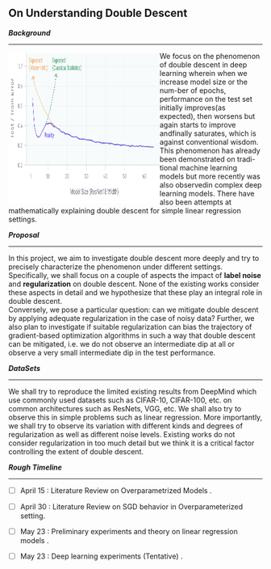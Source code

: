 ## On Understanding Double Descent      

**_Background_**

----------------
<img align="left" width="300" height="300" src="/img/double_descent.png"> 
We focus on the phenomenon of double descent in deep learning wherein when we increase model size or 
the num-ber of epochs, performance on the test set initially improves(as expected), 
then worsens but again starts to improve andfinally saturates, which is against conventional wisdom.
This phenomenon has already been demonstrated on tradi-tional machine 
learning models but more recently was also observedin complex deep learning models. 
There have also been attempts at mathematically explaining
double descent for simple linear regression settings.



**_Proposal_**

-------------------

In this project, we aim to investigate double descent more deeply and try to precisely 
characterize the phenomenon under different settings. 
Specifically, we shall focus on a couple of aspects the impact of **label noise** and **regularization** on 
double descent. None of the existing works consider these aspects in detail and we hypothesize that these 
play an integral role in double descent.   
Conversely, we pose a particular question: can we mitigate double descent by applying adequate regularization 
in the case of noisy data? Further, we also plan to investigate if suitable regularization can 
bias the trajectory of gradient-based optimization algorithms in such a way that double descent can 
be mitigated, i.e. we do not observe an intermediate dip at all or observe a very small intermediate 
dip in the test performance.

**_DataSets_**

-------------------

We shall try to reproduce the limited existing results from DeepMind which use commonly used 
datasets such as CIFAR-10, CIFAR-100, etc. on common architectures such as ResNets, VGG, etc. 
We shall also try to observe this in simple problems such as linear regression. 
More importantly, we shall try to observe its variation with different kinds and 
degrees of regularization as well as different noise levels. Existing works 
do not consider regularization in too much detail but we think it is a critical factor 
controlling the extent of double descent.


**_Rough Timeline_**

---------

- [ ] April 15 : Literature Review on Overparametrized Models .
- [ ] April 30 : Literature Review on SGD behavior in Overparameterized setting.   
- [ ] May 23 : Preliminary experiments and theory on linear regression models .
- [ ] May 23 : Deep learning experiments (Tentative) .




